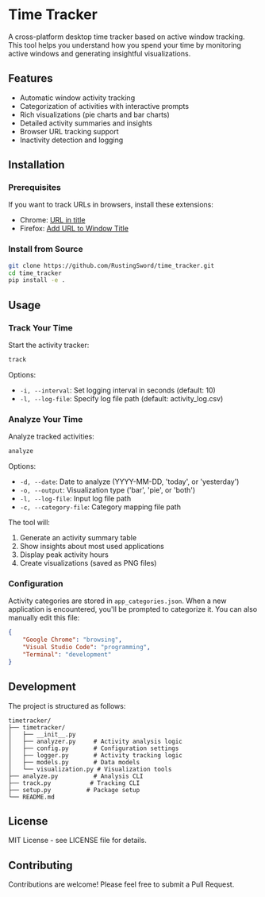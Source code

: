 # Time Tracker

A cross-platform desktop time tracker based on active window tracking. This tool helps you understand how you spend your time by monitoring active windows and generating insightful visualizations.

## Features

- Automatic window activity tracking
- Categorization of activities with interactive prompts
- Rich visualizations (pie charts and bar charts)
- Detailed activity summaries and insights
- Browser URL tracking support
- Inactivity detection and logging

## Installation

### Prerequisites

If you want to track URLs in browsers, install these extensions:
- Chrome: [URL in title](https://chrome.google.com/webstore/detail/url-in-title/ignpacbgnbnkaiooknalneoeladjnfgb)
- Firefox: [Add URL to Window Title](https://addons.mozilla.org/en-US/firefox/addon/add-url-to-window-title/)

### Install from Source

```bash
git clone https://github.com/RustingSword/time_tracker.git
cd time_tracker
pip install -e .
```

## Usage

### Track Your Time

Start the activity tracker:
```bash
track
```

Options:
- `-i, --interval`: Set logging interval in seconds (default: 10)
- `-l, --log-file`: Specify log file path (default: activity_log.csv)

### Analyze Your Time

Analyze tracked activities:
```bash
analyze
```

Options:
- `-d, --date`: Date to analyze (YYYY-MM-DD, 'today', or 'yesterday')
- `-o, --output`: Visualization type ('bar', 'pie', or 'both')
- `-l, --log-file`: Input log file path
- `-c, --category-file`: Category mapping file path

The tool will:
1. Generate an activity summary table
2. Show insights about most used applications
3. Display peak activity hours
4. Create visualizations (saved as PNG files)

### Configuration

Activity categories are stored in `app_categories.json`. When a new application is encountered, you'll be prompted to categorize it. You can also manually edit this file:

```json
{
    "Google Chrome": "browsing",
    "Visual Studio Code": "programming",
    "Terminal": "development"
}
```

## Development

The project is structured as follows:
```
timetracker/
├── timetracker/
│   ├── __init__.py
│   ├── analyzer.py     # Activity analysis logic
│   ├── config.py       # Configuration settings
│   ├── logger.py       # Activity tracking logic
│   ├── models.py       # Data models
│   └── visualization.py # Visualization tools
├── analyze.py          # Analysis CLI
├── track.py           # Tracking CLI
├── setup.py          # Package setup
└── README.md
```

## License

MIT License - see LICENSE file for details.

## Contributing

Contributions are welcome! Please feel free to submit a Pull Request.
